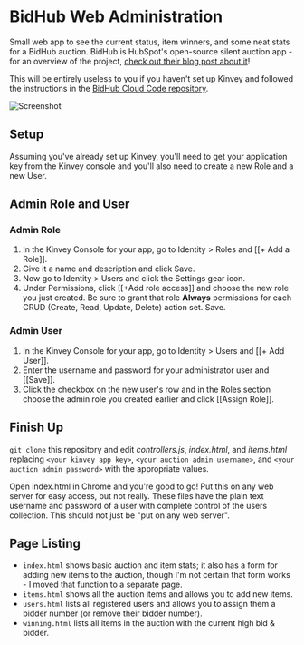 BidHub Web Administration
===================
Small web app to see the current status, item winners, and some neat stats for a BidHub auction. BidHub is HubSpot's open-source silent auction app - for an overview of the project, [check out their blog post about it](http://dev.hubspot.com/blog/building-an-auction-app-in-a-weekend)!

This will be entirely useless to you if you haven't set up Kinvey and followed the instructions in the [BidHub Cloud Code repository](https://github.com/ncauldwell/BidHub-CloudCode).

![Screenshot](http://i.imgur.com/0hPpRLBl.png)

## Setup
Assuming you've already set up Kinvey, you'll need to get your application key from the Kinvey console and you'll also need to create a new Role and a new User.

## Admin Role and User
### Admin Role
1. In the Kinvey Console for your app, go to Identity > Roles and [[+ Add a Role]].
2. Give it a name and description and click Save.
3. Now go to Identity > Users and click the Settings gear icon.
4. Under Permissions, click [[+Add role access]] and choose the new role you just created. Be sure to grant that role **Always** permissions for each CRUD (Create, Read, Update, Delete) action set. Save.

### Admin User
1. In the Kinvey Console for your app, go to Identity > Users and [[+ Add User]].
2. Enter the username and password for your administrator user and [[Save]].
3. Click the checkbox on the new user's row and in the Roles section choose the admin role you created earlier and click [[Assign Role]].

## Finish Up
`git clone` this repository and edit *controllers.js*, *index.html*, and *items.html* replacing `<your kinvey app key>`, `<your auction admin username>`, and `<your auction admin password>` with the appropriate values.

Open index.html in Chrome and you're good to go! Put this on any web server for easy access, but not really. These files have the plain text username and password of a user with complete control of the users collection. This should not just be "put on any web server". 

## Page Listing
* `index.html` shows basic auction and item stats; it also has a form for adding new items to the auction, though I'm not certain that form works - I moved that function to a separate page.
* `items.html` shows all the auction items and allows you to add new items.
* `users.html` lists all registered users and allows you to assign them a bidder number (or remove their bidder number).
* `winning.html` lists all items in the auction with the current high bid & bidder.
